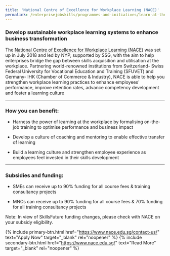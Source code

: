 ```yaml
---
title: 'National Centre of Excellence for Workplace Learning (NACE)'
permalink: /enterprisejobskills/programmes-and-initiatives/learn-at-the-workplace/national-centre-of-excellence-for-workplace-learning--nace-/
---
```


### Develop sustainable workplace learning systems to enhance business transformation

The <a href="https://www.nyp.edu.sg/nace" target="_blank" rel="noopener">National Centre of Excellence for Workplace Learning (NACE)</a> was set up in July 2018 and led by NYP, supported by SSG, with the aim to help enterprises bridge the gap between skills acquisition and utilisation at the workplace. Partnering world-renowned institutions from Switzerland- Swiss Federal University for Vocational Education and Training (SFUVET) and Germany- IHK (Chamber of Commerce & Industry), NACE is able to help you strengthen workplace learning practices to enhance employees' performance, improve retention rates, advance competency development and foster a learning culture

---

### How you can benefit:

- Harness the power of learning at the workplace by formalising on-the-job training to optimise performance and business impact

- Develop a culture of coaching and mentoring to enable effective transfer of learning

- Build a learning culture and strengthen employee experience as employees feel invested in their skills development

---

### Subsidies and funding:

- SMEs can receive up to 90% funding for all course fees & training consultancy projects

- MNCs can receive up to 90% funding for all course fees & 70% funding for all training consultancy projects

Note: In view of SkillsFuture funding changes, please check with NACE on your subsidy eligibility.

{% include primary-btn.html href="https://www.nace.edu.sg/contact-us/" text="Apply Now" target="_blank" rel="noopener" %} {% include secondary-btn.html href="https://www.nace.edu.sg/" text="Read More" target="_blank" rel="noopener" %}
<script src="/jquery/resize-tables.js"></script>
